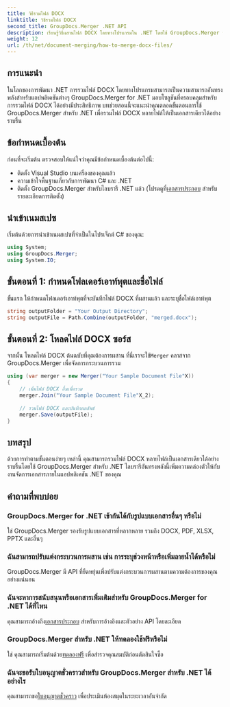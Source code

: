 ```yaml
---
title: วิธีรวมไฟล์ DOCX
linktitle: วิธีรวมไฟล์ DOCX
second_title: GroupDocs.Merger .NET API
description: เรียนรู้วิธีผสานไฟล์ DOCX โดยทางโปรแกรมใน .NET โดยใช้ GroupDocs.Merger ทำให้งานการจัดการเอกสารง่ายขึ้นอย่างมีประสิทธิภาพ
weight: 12
url: /th/net/document-merging/how-to-merge-docx-files/
---
```

## การแนะนำ
ในโลกของการพัฒนา .NET การรวมไฟล์ DOCX โดยทางโปรแกรมสามารถเป็นความสามารถอันทรงพลังสำหรับแอปพลิเคชันต่างๆ GroupDocs.Merger for .NET มอบโซลูชันที่ครอบคลุมสำหรับการรวมไฟล์ DOCX ได้อย่างมีประสิทธิภาพ บทช่วยสอนนี้จะแนะนำคุณตลอดขั้นตอนการใช้ GroupDocs.Merger สำหรับ .NET เพื่อรวมไฟล์ DOCX หลายไฟล์ให้เป็นเอกสารเดียวได้อย่างราบรื่น
## ข้อกำหนดเบื้องต้น
ก่อนที่จะเริ่มต้น ตรวจสอบให้แน่ใจว่าคุณมีข้อกำหนดเบื้องต้นต่อไปนี้:
- ติดตั้ง Visual Studio บนเครื่องของคุณแล้ว
- ความเข้าใจพื้นฐานเกี่ยวกับการพัฒนา C# และ .NET
-  ติดตั้ง GroupDocs.Merger สำหรับไลบรารี .NET แล้ว (โปรดดูที่[เอกสารประกอบ](https://tutorials.groupdocs.com/merger/net/) สำหรับรายละเอียดการติดตั้ง)

## นำเข้าเนมสเปซ
เริ่มต้นด้วยการนำเข้าเนมสเปซที่จำเป็นในโปรเจ็กต์ C# ของคุณ:
```csharp
using System; 
using GroupDocs.Merger;
using System.IO;
```
## ขั้นตอนที่ 1: กำหนดโฟลเดอร์เอาท์พุตและชื่อไฟล์
ขั้นแรก ให้กำหนดโฟลเดอร์เอาท์พุตที่จะบันทึกไฟล์ DOCX ที่ผสานแล้ว และระบุชื่อไฟล์เอาท์พุต
```csharp
string outputFolder = "Your Output Directory";
string outputFile = Path.Combine(outputFolder, "merged.docx");
```
## ขั้นตอนที่ 2: โหลดไฟล์ DOCX ซอร์ส
จากนั้น โหลดไฟล์ DOCX ต้นฉบับที่คุณต้องการผสาน ที่นี่เราจะใช้`Merger` คลาสจาก GroupDocs.Merger เพื่อจัดการกระบวนการรวม
```csharp
using (var merger = new Merger("Your Sample Document File"X))
{
    // เพิ่มไฟล์ DOCX อื่นเพื่อรวม
    merger.Join("Your Sample Document File"X_2);
    
    // รวมไฟล์ DOCX และบันทึกผลลัพธ์
    merger.Save(outputFile);
}
```

## บทสรุป
ด้วยการทำตามขั้นตอนง่ายๆ เหล่านี้ คุณสามารถรวมไฟล์ DOCX หลายไฟล์เป็นเอกสารเดียวได้อย่างราบรื่นโดยใช้ GroupDocs.Merger สำหรับ .NET ไลบรารีอันทรงพลังนี้เพิ่มความคล่องตัวให้กับงานจัดการเอกสารภายในแอปพลิเคชัน .NET ของคุณ
## คำถามที่พบบ่อย
### GroupDocs.Merger for .NET เข้ากันได้กับรูปแบบเอกสารอื่นๆ หรือไม่
ใช่ GroupDocs.Merger รองรับรูปแบบเอกสารที่หลากหลาย รวมถึง DOCX, PDF, XLSX, PPTX และอื่นๆ
### ฉันสามารถปรับแต่งกระบวนการผสาน เช่น การระบุช่วงหน้าหรือเพิ่มลายน้ำได้หรือไม่
GroupDocs.Merger มี API ที่ยืดหยุ่นเพื่อปรับแต่งกระบวนการผสานตามความต้องการของคุณอย่างแน่นอน
### ฉันจะหาการสนับสนุนหรือเอกสารเพิ่มเติมสำหรับ GroupDocs.Merger for .NET ได้ที่ไหน
 คุณสามารถอ้างถึง[เอกสารประกอบ](https://tutorials.groupdocs.com/merger/net/) สำหรับการอ้างอิงและตัวอย่าง API โดยละเอียด
### GroupDocs.Merger สำหรับ .NET ให้ทดลองใช้ฟรีหรือไม่
 ใช่ คุณสามารถเริ่มต้นด้วย[ทดลองฟรี](https://releases.groupdocs.com/) เพื่อสำรวจคุณสมบัติก่อนตัดสินใจซื้อ
### ฉันจะขอรับใบอนุญาตชั่วคราวสำหรับ GroupDocs.Merger สำหรับ .NET ได้อย่างไร
 คุณสามารถขอ[ใบอนุญาตชั่วคราว](https://purchase.groupdocs.com/temporary-license/) เพื่อประเมินห้องสมุดในระยะเวลาอันจำกัด